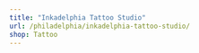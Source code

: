 ```yaml
---
title: "Inkadelphia Tattoo Studio"
url: /philadelphia/inkadelphia-tattoo-studio/
shop: Tattoo
---
```


